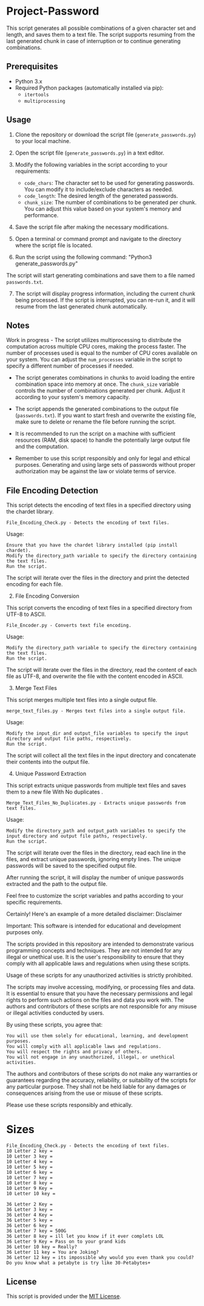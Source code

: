 # Project-Password
This script generates all possible combinations of a given character set and length, and saves them to a text file.
The script supports resuming from the last generated chunk in case of interruption or to continue generating combinations.

## Prerequisites

- Python 3.x
- Required Python packages (automatically installed via pip):
  - `itertools`
  - `multiprocessing`

## Usage

1. Clone the repository or download the script file (`generate_passwords.py`) to your local machine.

2. Open the script file (`generate_passwords.py`) in a text editor.

3. Modify the following variables in the script according to your requirements:

   - `code_chars`: The character set to be used for generating passwords. You can modify it to include/exclude characters as needed.
   - `code_length`: The desired length of the generated passwords.
   - `chunk_size`: The number of combinations to be generated per chunk. You can adjust this value based on your system's memory and performance.

4. Save the script file after making the necessary modifications.

5. Open a terminal or command prompt and navigate to the directory where the script file is located.

6. Run the script using the following command: "Python3 generate_passwords.py"

The script will start generating combinations and save them to a file named `passwords.txt`.

7. The script will display progress information, including the current chunk being processed. If the script is interrupted, you can re-run it, and it will resume from the last generated chunk automatically.

## Notes

Work in progress - The script utilizes multiprocessing to distribute the computation across multiple CPU cores, making the process faster. The number of processes used is equal to the number of CPU cores available on your system. You can adjust the `num_processes` variable in the script to specify a different number of processes if needed.

- The script generates combinations in chunks to avoid loading the entire combination space into memory at once. The `chunk_size` variable controls the number of combinations generated per chunk. Adjust it according to your system's memory capacity.

- The script appends the generated combinations to the output file (`passwords.txt`). If you want to start fresh and overwrite the existing file, make sure to delete or rename the file before running the script.

- It is recommended to run the script on a machine with sufficient resources (RAM, disk space) to handle the potentially large output file and the computation.

- Remember to use this script responsibly and only for legal and ethical purposes. Generating and using large sets of passwords without proper authorization may be against the law or violate terms of service.

## File Encoding Detection

This script detects the encoding of text files in a specified directory using the chardet library.

    File_Encoding_Check.py - Detects the encoding of text files.

Usage:

    Ensure that you have the chardet library installed (pip install chardet).
    Modify the directory_path variable to specify the directory containing the text files.
    Run the script.

The script will iterate over the files in the directory and print the detected encoding for each file.

2. File Encoding Conversion

This script converts the encoding of text files in a specified directory from UTF-8 to ASCII.

    File_Encoder.py - Converts text file encoding.

Usage:

    Modify the directory_path variable to specify the directory containing the text files.
    Run the script.

The script will iterate over the files in the directory, read the content of each file as UTF-8, and overwrite the file with the content encoded in ASCII.

3. Merge Text Files

This script merges multiple text files into a single output file.

    merge_text_files.py - Merges text files into a single output file.

Usage:

    Modify the input_dir and output_file variables to specify the input directory and output file paths, respectively.
    Run the script.

The script will collect all the text files in the input directory and concatenate their contents into the output file.

4. Unique Password Extraction

This script extracts unique passwords from multiple text files and saves them to a new file With No duplicates .

    Merge_Text_Files_No_Duplicates.py - Extracts unique passwords from text files.

Usage:

    Modify the directory_path and output_path variables to specify the input directory and output file paths, respectively.
    Run the script.

The script will iterate over the files in the directory, read each line in the files, and extract unique passwords, ignoring empty lines. The unique passwords will be saved to the specified output file.

After running the script, it will display the number of unique passwords extracted and the path to the output file.

Feel free to customize the script variables and paths according to your specific requirements.

Certainly! Here's an example of a more detailed disclaimer:
Disclaimer

Important: This software is intended for educational and development purposes only.

The scripts provided in this repository are intended to demonstrate various programming concepts and techniques. They are not intended for any illegal or unethical use. It is the user's responsibility to ensure that they comply with all applicable laws and regulations when using these scripts.

Usage of these scripts for any unauthorized activities is strictly prohibited.

The scripts may involve accessing, modifying, or processing files and data. It is essential to ensure that you have the necessary permissions and legal rights to perform such actions on the files and data you work with. The authors and contributors of these scripts are not responsible for any misuse or illegal activities conducted by users.

By using these scripts, you agree that:

    You will use them solely for educational, learning, and development purposes.
    You will comply with all applicable laws and regulations.
    You will respect the rights and privacy of others.
    You will not engage in any unauthorized, illegal, or unethical activities.

The authors and contributors of these scripts do not make any warranties or guarantees regarding the accuracy, reliability, or suitability of the scripts for any particular purpose. They shall not be held liable for any damages or consequences arising from the use or misuse of these scripts.

Please use these scripts responsibly and ethically.

# Sizes
    File_Encoding_Check.py - Detects the encoding of text files.
    10 Letter 2 key =
    10 Letter 3 key =
    10 Letter 4 key =
    10 Letter 5 key =
    10 Letter 6 key =
    10 Letter 7 key =
    10 Letter 8 key =
    10 Letter 9 Key =
    10 Letter 10 key =
    
    36 Letter 2 Key =
    36 Letter 3 key =
    36 Letter 4 Key =
    36 Letter 5 key =
    36 Letter 6 key =
    36 Letter 7 key = 500G
    36 Letter 8 key = ill let you know if it ever complets LOL
    36 Letter 9 Key = Pass on to your grand kids 
    36 Letter 10 key = Really?
    36 Letter 11 key = You are Joking?
    36 Letter 12 key = its impossible why would you even thank you could? Do you know what a petabyte is try like 30-Petabytes+

## License

This script is provided under the [MIT License](LICENSE).


